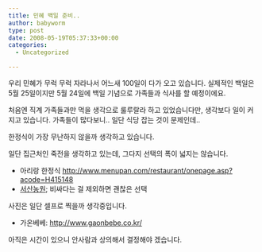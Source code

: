 ```yaml
---
title: 민혜 백일 준비..
author: babyworm
type: post
date: 2008-05-19T05:37:33+00:00
categories:
  - Uncategorized

---
```

우리 민혜가 무럭 무럭 자라나서 어느새 100일이 다가 오고 있습니다. 실제적인 백일은 5월 25일이지만 5월 24일에 백일 기념으로 가족들과 식사를 할 예정이에요.

처음엔 직계 가족들과만 먹을 생각으로 룰루랄라 하고 있었습니다만, 생각보다 일이 커지고 있습니다. 가족들이 많다보니.. 일단 식당 잡는 것이 문제인데..

한정식이 가장 무난하지 않을까 생각하고 있습니다.

일단 집근처인 죽전을 생각하고 있는데, 그다지 선택의 폭이 넓지는 않습니다.

  * 아리랑 한정식 <http://www.menupan.com/restaurant/onepage.asp?acode=H415148>
  * [서산농원][1]; 비싸다는 걸 제외하면 괜찮은 선택

사진은 일단 셀프로 찍을까 생각중입니다.

  * 가온베베: <http://www.gaonbebe.co.kr/>

아직은 시간이 있으니 안사람과 상의해서 결정해야 겠습니다.

 [1]: http://cafe149.daum.net/_c21_/bbs_search_read?grpid=mHWp&fldid=EXIf&contentval=00004zzzzzzzzzzzzzzzzzzzzzzzzz&nenc=elG-wjTaG8GaGGzjq4ay6g00&dataid=4&fenc=81fHq4Vg1MY0&docid=mHWp|EXIf|4|20060218152258&q=%BC%AD%BB%EA%B3%F3%BF%F8%20%C0%BD%BD%C4%C1%A1&srchid=CCBmHWp|EXIf|4|20060218152258